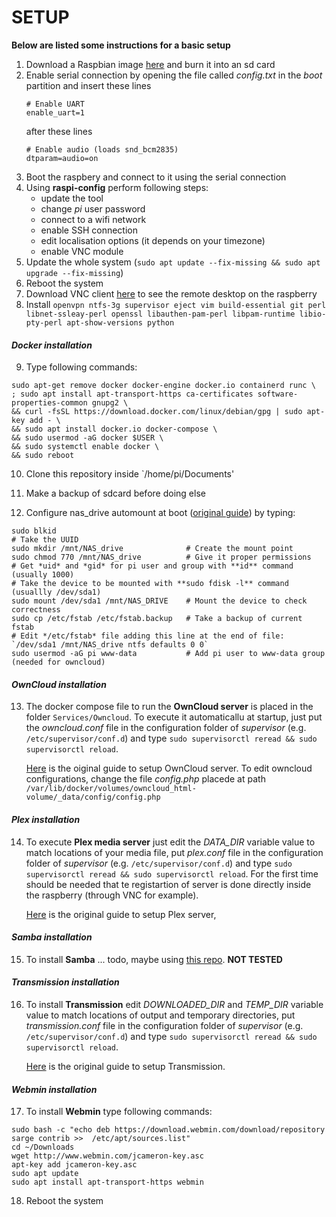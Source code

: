 # SETUP 

**Below are listed some instructions for a basic setup**


1. Download a Raspbian image [here](https://www.raspberrypi.org/downloads/raspbian/) and burn it into an sd card
2. Enable serial connection by opening the file called *config.txt* in the *boot* partition and insert these lines
	```
	# Enable UART
	enable_uart=1
	```
	after these lines
	```
	# Enable audio (loads snd_bcm2835)
	dtparam=audio=on
	```
3. Boot the raspbery and connect to it using the serial connection
4. Using **raspi-config** perform following steps:
	+ update the tool
	+ change *pi* user password
	+ connect to a wifi network
	+ enable SSH connection
	+ edit localisation options (it depends on your timezone)
	+ enable VNC module
5. Update the whole system (`sudo apt update --fix-missing && sudo apt upgrade --fix-missing`)
6. Reboot the system
7. Download VNC client [here](https://www.realvnc.com/en/connect/download/viewer/) to see the remote desktop on the raspberry
8. Install `openvpn ntfs-3g supervisor eject vim build-essential git perl libnet-ssleay-perl openssl libauthen-pam-perl libpam-runtime libio-pty-perl apt-show-versions python`

#### *Docker installation*

9. Type following commands:

```
sudo apt-get remove docker docker-engine docker.io containerd runc \
; sudo apt install apt-transport-https ca-certificates software-properties-common gnupg2 \
&& curl -fsSL https://download.docker.com/linux/debian/gpg | sudo apt-key add - \
&& sudo apt install docker.io docker-compose \
&& sudo usermod -aG docker $USER \
&& sudo systemctl enable docker \
&& sudo reboot
```

10. Clone this repository inside `/home/pi/Documents'

11. Make a backup of sdcard before doing else

12. Configure nas_drive automount at boot ([original guide](https://gist.github.com/etes/aa76a6e9c80579872e5f)) by typing:
```
sudo blkid
# Take the UUID
sudo mkdir /mnt/NAS_drive              # Create the mount point
sudo chmod 770 /mnt/NAS_drive          # Give it proper permissions
# Get *uid* and *gid* for pi user and group with **id** command (usually 1000)
# Take the device to be mounted with **sudo fdisk -l** command (usuallly /dev/sda1)
sudo mount /dev/sda1 /mnt/NAS_DRIVE    # Mount the device to check correctness
sudo cp /etc/fstab /etc/fstab.backup   # Take a backup of current fstab
# Edit */etc/fstab* file adding this line at the end of file: `/dev/sda1 /mnt/NAS_drive ntfs defaults 0 0`
sudo usermod -aG pi www-data           # Add pi user to www-data group (needed for owncloud)
```

#### *OwnCloud installation*

13. The docker compose file to run the **OwnCloud server** is placed in the folder `Services/Owncloud`. To execute it automaticallu at startup, just put the *owncloud.conf* file in the configuration folder of *supervisor* (e.g. `/etc/supervisor/conf.d`) and type `sudo supervisorctl reread && sudo supervisorctl reload`.

	[Here](https://ssi.le-piolot.fr/running-owncloud-w-ssl-in-a-raspberry-pi-docker-container/) is the oiginal guide to setup OwnCloud server. To edit owncloud configurations, change the file *config.php* placede at path `/var/lib/docker/volumes/owncloud_html-volume/_data/config/config.php`


#### *Plex installation*

14. To execute **Plex media server** just edit the *DATA_DIR* variable value to match locations of your media file, put *plex.conf* file in the configuration folder of *supervisor* (e.g. `/etc/supervisor/conf.d`) and type `sudo supervisorctl reread && sudo supervisorctl reload`. For the first time should be needed that te registartion of server is done directly inside the raspberry (through VNC for example).

	[Here](https://hub.docker.com/r/greensheep/plex-server-docker-rpi/) is the original guide to setup Plex server,


#### *Samba installation*

15. To install **Samba** ... todo, maybe using [this repo](https://github.com/dastrasmue/rpi-samba). **NOT TESTED**


#### *Transmission installation*

16. To install **Transmission** edit *DOWNLOADED_DIR* and *TEMP_DIR* variable value to match locations of output and temporary directories, put *transmission.conf* file in the configuration folder of *supervisor* (e.g. `/etc/supervisor/conf.d`) and type `sudo supervisorctl reread && sudo supervisorctl reload`.

	[Here](https://hub.docker.com/r/jaymoulin/transmission/) is the original guide to setup Transmission.


#### *Webmin installation*

17. To install **Webmin** type following commands:
```
sudo bash -c "echo deb https://download.webmin.com/download/repository sarge contrib >>  /etc/apt/sources.list"
cd ~/Downloads
wget http://www.webmin.com/jcameron-key.asc
apt-key add jcameron-key.asc
sudo apt update
sudo apt install apt-transport-https webmin
```

18. Reboot the system
